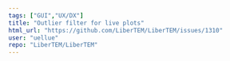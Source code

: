 ```yaml
---
tags: ["GUI","UX/DX"]
title: "Outlier filter for live plots"
html_url: "https://github.com/LiberTEM/LiberTEM/issues/1310"
user: "uellue"
repo: "LiberTEM/LiberTEM"
---
```


